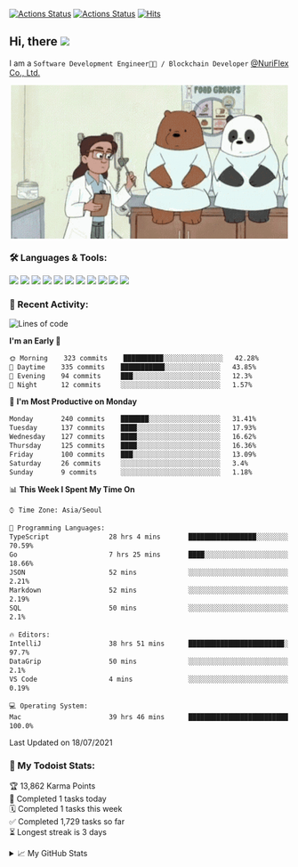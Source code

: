 
[![Actions Status](https://github.com/ddok2/ddok2/workflows/Todoist%20Readme/badge.svg)](https://github.com/ddok2/ddok2/actions)
[![Actions Status](https://github.com/ddok2/ddok2/workflows/wakatime-stats/badge.svg)](https://github.com/ddok2/ddok2/actions)
[![Hits](https://hits.seeyoufarm.com/api/count/incr/badge.svg?url=https%3A%2F%2Fgithub.com%2Fddok2&count_bg=%23FF9595&title_bg=%23555555&icon=github.svg&icon_color=%23FFFFFF&title=hits&edge_flat=false)](https://hits.seeyoufarm.com)

<!-- ![visitors](https://visitor-badge.laobi.icu/badge?page_id=ddok2.ddok2) -->
## Hi, there <img src="https://raw.githubusercontent.com/MartinHeinz/MartinHeinz/master/wave.gif" width="25px">

I am a `Software Development Engineer🧑‍💻 / Blockchain Developer` [@NuriFlex Co., Ltd.](https://nuriflex.com)


<p align="center">
<img align="center" alt="GIF" src="img/debugging.gif" />
</p>


### 🛠 Languages & Tools:
<p>
    <img src="https://img.shields.io/badge/go-%2300ADD8.svg?&style=for-the-badge&logo=go&logoColor=white"/>
    <img src="https://img.shields.io/badge/node.js%20-%2343853D.svg?&style=for-the-badge&logo=node.js&logoColor=white"/>
    <img src="https://img.shields.io/badge/javascript%20-%23323330.svg?&style=for-the-badge&logo=javascript&logoColor=%23F7DF1E"/>
    <img src="https://img.shields.io/badge/typescript%20-%23007ACC.svg?&style=for-the-badge&logo=typescript&logoColor=white"/>
    <img src="https://img.shields.io/badge/python%20-%2314354C.svg?&style=for-the-badge&logo=python&logoColor=white"/>
    <img src="https://img.shields.io/badge/react%20-%2320232a.svg?&style=for-the-badge&logo=react&logoColor=%2361DAFB"/>
    <img src="https://img.shields.io/badge/AWS%20-%23FF9900.svg?&style=for-the-badge&logo=amazon-aws&logoColor=white"/>
    <img src="https://img.shields.io/badge/Google%20Cloud%20-%234285F4.svg?&style=for-the-badge&logo=google-cloud&logoColor=white"/>
    <img src="https://img.shields.io/badge/docker%20-%230db7ed.svg?&style=for-the-badge&logo=docker&logoColor=white"/>
    <img src="https://img.shields.io/badge/kubernetes%20-%23326ce5.svg?&style=for-the-badge&logo=kubernetes&logoColor=white"/>
    <img src="https://img.shields.io/badge/ansible%20-%231A1918.svg?&style=for-the-badge&logo=ansible&logoColor=white"/>
</p>

### 🌈 Recent Activity:
<!--START_SECTION:waka-->
![Lines of code](https://img.shields.io/badge/From%20Hello%20World%20I%27ve%20Written-694144%20lines%20of%20code-blue)

**I'm an Early 🐤** 

```text
🌞 Morning    323 commits    ██████████░░░░░░░░░░░░░░░   42.28% 
🌆 Daytime    335 commits    ███████████░░░░░░░░░░░░░░   43.85% 
🌃 Evening    94 commits     ███░░░░░░░░░░░░░░░░░░░░░░   12.3% 
🌙 Night      12 commits     ░░░░░░░░░░░░░░░░░░░░░░░░░   1.57%

```
📅 **I'm Most Productive on Monday** 

```text
Monday       240 commits    ███████░░░░░░░░░░░░░░░░░░   31.41% 
Tuesday      137 commits    ████░░░░░░░░░░░░░░░░░░░░░   17.93% 
Wednesday    127 commits    ████░░░░░░░░░░░░░░░░░░░░░   16.62% 
Thursday     125 commits    ████░░░░░░░░░░░░░░░░░░░░░   16.36% 
Friday       100 commits    ███░░░░░░░░░░░░░░░░░░░░░░   13.09% 
Saturday     26 commits     ░░░░░░░░░░░░░░░░░░░░░░░░░   3.4% 
Sunday       9 commits      ░░░░░░░░░░░░░░░░░░░░░░░░░   1.18%

```


📊 **This Week I Spent My Time On** 

```text
⌚︎ Time Zone: Asia/Seoul

💬 Programming Languages: 
TypeScript               28 hrs 4 mins       █████████████████░░░░░░░░   70.59% 
Go                       7 hrs 25 mins       ████░░░░░░░░░░░░░░░░░░░░░   18.66% 
JSON                     52 mins             ░░░░░░░░░░░░░░░░░░░░░░░░░   2.21% 
Markdown                 52 mins             ░░░░░░░░░░░░░░░░░░░░░░░░░   2.19% 
SQL                      50 mins             ░░░░░░░░░░░░░░░░░░░░░░░░░   2.1%

🔥 Editors: 
IntelliJ                 38 hrs 51 mins      ████████████████████████░   97.7% 
DataGrip                 50 mins             ░░░░░░░░░░░░░░░░░░░░░░░░░   2.1% 
VS Code                  4 mins              ░░░░░░░░░░░░░░░░░░░░░░░░░   0.19%

💻 Operating System: 
Mac                      39 hrs 46 mins      █████████████████████████   100.0%

```


 Last Updated on 18/07/2021
<!--END_SECTION:waka-->

### 🚧 My Todoist Stats:
<!-- TODO-IST:START -->
🏆  13,862 Karma Points           
🌸  Completed 1 tasks today           
🗓  Completed 1 tasks this week           
✅  Completed 1,729 tasks so far           
⏳  Longest streak is 3 days
<!-- TODO-IST:END -->

<details>
<summary>📈 My GitHub Stats</summary>
<p align="center"> <img src="https://github-readme-stats.vercel.app/api?username=ddok2&show_icons=true" alt="ddok2" />
</details>
